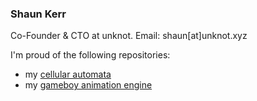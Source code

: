 ### Shaun Kerr

Co-Founder & CTO at unknot. Email: shaun[at]unknot.xyz

I'm proud of the following repositories:
- my [cellular automata](https://github.com/techieAgnostic/cellularAutomata)
- my [gameboy animation engine](https://github.com/techieAgnostic/testingAnimation)

<!--
**techieAgnostic/techieAgnostic** is a ✨ _special_ ✨ repository because its `README.md` (this file) appears on your GitHub profile.

Here are some ideas to get you started:

- 🔭 I’m currently working on ...
- 🌱 I’m currently learning ...
- 👯 I’m looking to collaborate on ...
- 🤔 I’m looking for help with ...
- 💬 Ask me about ...
- 📫 How to reach me: ...
- 😄 Pronouns: ...
- ⚡ Fun fact: ...
-->
